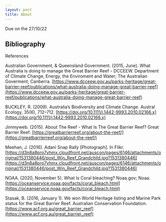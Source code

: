 ```yaml
---
layout: post
title: About
---
```


Due on the 27/10/22

## Bibliography

References

Australian Government, & Queensland Government. (2015, June). What Australia is doing to manage the Great Barrier Reef - DCCEEW. Department of Climate Change, Energy, the Enviroment and Water; The Australian Goverment, Canberra. [https://www.dcceew.gov.au/parks-heritage/great-barrier-reef/publications/what-australia-doing-manage-great-barrier-reef](https://www.dcceew.gov.au/parks-heritage/great-barrier-reef/publications/what-australia-doing-manage-great-barrier-reef)

BUCKLEY, R. (2009). Australia’s Biodiversity and Climate Change. Austral Ecology, 35(6), 712–712. [https://doi.org/10.1111/j.1442-9993.2010.02166.x](https://doi.org/10.1111/j.1442-9993.2010.02166.x)

Jimmyweb. (2015). About The Reef - What Is The Great Barrier Reef? Great Barrier Reef. [https://greatbarrierreef.org/about-the-reef/](https://greatbarrierreef.org/about-the-reef/)

Meehan, J. (2016). Adani Snap Rally [Photograph]. In Flikr. [https://d3n8a8pro7vhmx.cloudfront.net/auscon/pages/6146/attachments/original/1531380446/post_Win_Reef_Grandchild.jpg?1531380446](https://d3n8a8pro7vhmx.cloudfront.net/auscon/pages/6146/attachments/original/1531380446/post_Win_Reef_Grandchild.jpg?1531380446)

NOAA. (2020, November 5). What Is Coral bleaching? Noaa.gov; Noaa. [https://oceanservice.noaa.gov/facts/coral_bleach.html](https://oceanservice.noaa.gov/facts/coral_bleach.html)

Stasak, B. (2016, January 1). We won World Heritage listing and Marine Park status for the Great Barrier Reef. Australian Conservation Foundation. [https://www.acf.org.au/great_barrier_reef](https://www.acf.org.au/great_barrier_reef)
‌
